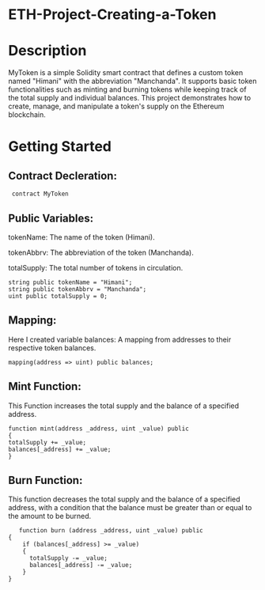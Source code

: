 # ETH-Project-Creating-a-Token

# Description
MyToken is a simple Solidity smart contract that defines a custom token named "Himani" with the abbreviation "Manchanda". It supports basic token functionalities such as minting and burning tokens while keeping track of the total supply and individual balances.  This project demonstrates how to create, manage, and manipulate a token's supply on the Ethereum blockchain.

# Getting Started
## Contract Decleration:
     contract MyToken 

## Public Variables:
tokenName: The name of the token (Himani).

tokenAbbrv: The abbreviation of the token (Manchanda).

totalSupply: The total number of tokens in circulation.

    string public tokenName = "Himani";
    string public tokenAbbrv = "Manchanda";
    uint public totalSupply = 0; 

## Mapping:
Here I created variable balances: A mapping from addresses to their respective token balances.

    mapping(address => uint) public balances;

## Mint Function:
This Function increases the total supply and the balance of a specified address.

    function mint(address _address, uint _value) public 
    {
    totalSupply += _value;
    balances[_address] += _value;
    }

## Burn Function:
This function decreases the total supply and the balance of a specified address, with a condition that the balance must be greater than or equal to the amount to be burned.

       function burn (address _address, uint _value) public 
    {
        if (balances[_address] >= _value)
        {
          totalSupply -= _value;
          balances[_address] -= _value;
        }
    }
